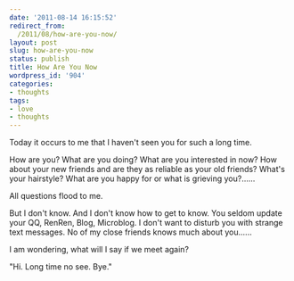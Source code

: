 ```yaml
---
date: '2011-08-14 16:15:52'
redirect_from:
  /2011/08/how-are-you-now/
layout: post
slug: how-are-you-now
status: publish
title: How Are You Now
wordpress_id: '904'
categories:
- thoughts
tags:
- love
- thoughts
---
```


Today it occurs to me that I haven't seen you for such a long time.

How are you? What are you doing? What are you interested in now? How about your new friends and are they as reliable as your old friends? What's your hairstyle? What are you happy for or what is grieving you?......

All questions flood to me.

But I don't know. And I don't know how to get to know. You seldom update your QQ, RenRen, Blog, Microblog. I don't want to disturb you with strange text messages. No of my close friends knows much about you...... 

I am wondering, what will I say if we meet again?

"Hi. Long time no see. Bye."
